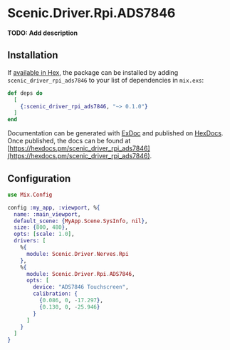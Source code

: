 # Scenic.Driver.Rpi.ADS7846

**TODO: Add description**

## Installation

If [available in Hex](https://hex.pm/docs/publish), the package can be installed
by adding `scenic_driver_rpi_ads7846` to your list of dependencies in `mix.exs`:

```elixir
def deps do
  [
    {:scenic_driver_rpi_ads7846, "~> 0.1.0"}
  ]
end
```

Documentation can be generated with [ExDoc](https://github.com/elixir-lang/ex_doc)
and published on [HexDocs](https://hexdocs.pm). Once published, the docs can
be found at [https://hexdocs.pm/scenic_driver_rpi_ads7846](https://hexdocs.pm/scenic_driver_rpi_ads7846).

## Configuration

```elixir
use Mix.Config

config :my_app, :viewport, %{
  name: :main_viewport,
  default_scene: {MyApp.Scene.SysInfo, nil},
  size: {800, 480},
  opts: [scale: 1.0],
  drivers: [
    %{
      module: Scenic.Driver.Nerves.Rpi
    },
    %{
      module: Scenic.Driver.Rpi.ADS7846,
      opts: [
        device: "ADS7846 Touchscreen",
        calibration: {
          {0.086, 0, -17.297},
          {0.130, 0, -25.946}
        }
      ]
    }
  ]
}
```
